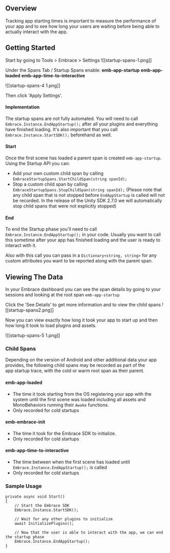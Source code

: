 
## Overview

Tracking app starting times is important to measure the performance of your app and to see how long your users are waiting before being able to actually interact with the app.

## Getting Started

Start by going to Tools > Embrace > Settings
![[startup-spans-1.png]]

Under the Spans Tab / Startup Spans enable:
**emb-app-startup**
**emb-app-loaded**
**emb-app-time-to-interactive**

![[startup-spans-4 1.png]]

Then click 'Apply Settings'.
#### Implementation

The startup spans are not fully automated. You will need to call `Embrace.Instance.EndAppStartup();` after all your plugins and everything have finished loading. It's also important that you call `Embrace.Instance.StartSDK();` beforehand as well.

#### Start
Once the first scene has loaded a parent span is created `emb-app-startup`. Using the Startup API you can:
- Add your own custom child span by calling `EmbraceStartupSpans.StartChildSpan(string spanId);`
- Stop a custom child span by calling `EmbraceStartupSpans.StopChildSpan(string spanId);` (Please note that any child span that is not stopped before `EndAppStartup` is called will not be recorded. In the release of the Unity SDK 2.7.0 we will automatically stop child spans that were not explicitly stopped)

#### End
To end the Startup phase you'll need to call `Embrace.Instance.EndAppStartup();` in your code. Usually you want to call this sometime after your app has finished loading and the user is ready to interact with it. 

Also with this call you can pass in a `Dictionary<string, string>` for any custom attributes you want to be reported along with the parent span.

## Viewing The Data

In your Embrace dashboard you can see the span details by going to your sessions and looking at the root span `emb-app-startup`

Click the 'See Details' to get more information and to view the child spans
![[startup-spans2.png]]

Now you can view exactly how long it took your app to start up and then how long it took to load plugins and assets.

![[startup-spans-5 1.png]]
### Child Spans

Depending on the version of Android and other additional data your app provides, the following child spans may be recorded as part of the app startup trace, with the cold or warm root span as their parent.

#### emb-app-loaded

- The time it took starting from the OS registering your app with the system until the first scene was loaded including all assets and MonoBehaviors running their `Awake` functions.
- Only recorded for cold startups

#### emb-embrace-init

- The time it took for the Embrace SDK to initialize.
- Only recorded for cold startups

#### emb-app-time-to-interactive

- The time between when the first scene has loaded until `Embrace.Instance.EndAppStartup();` is called
- Only recorded for cold startups

### Sample Usage
```
private async void Start()
{
    // Start the Embrace SDK
    Embrace.Instance.StartSDK();

    // Wait for any other plugins to initialize
    await InitializePlugins();
  
    // Now that the user is able to interact with the app, we can end the startup phase
    Embrace.Instance.EndAppStartup();
}
```


